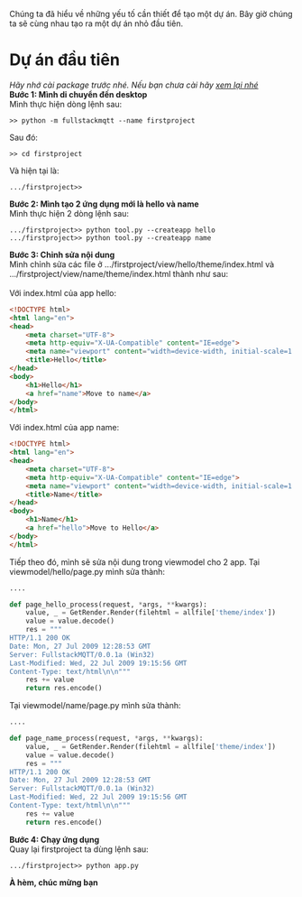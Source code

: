 Chúng ta đã hiểu về những yếu tố cần thiết để tạo một dự án. Bây giờ chúng ta sẽ cùng nhau tạo ra một dự án nhỏ đầu tiên.

# **Dự án đầu tiên**
_Hãy nhớ cài package trước nhé. Nếu bạn chưa cài hãy_ <a href="_1_Introduction_Vi_Language.md">_xem lại nhé_</a>
<br>
__Bước 1: Mình di chuyển đến desktop__<br>
Mình thực hiện dòng lệnh sau:
~~~
>> python -m fullstackmqtt --name firstproject
~~~
Sau đó:
~~~
>> cd firstproject
~~~
Và hiện tại là:
~~~
.../firstproject>>
~~~
__Bước 2: Mình tạo 2 ứng dụng mới là hello và name__<br>
Mình thực hiện 2 dòng lệnh sau:
~~~
.../firstproject>> python tool.py --createapp hello
.../firstproject>> python tool.py --createapp name
~~~
__Bước 3: Chỉnh sửa nội dung__<br>
Mình chỉnh sửa các file ở .../firstproject/view/hello/theme/index.html và .../firstproject/view/name/theme/index.html thành như sau:<br><br>
Với index.html của app hello:
~~~html
<!DOCTYPE html>
<html lang="en">
<head>
    <meta charset="UTF-8">
    <meta http-equiv="X-UA-Compatible" content="IE=edge">
    <meta name="viewport" content="width=device-width, initial-scale=1.0">
    <title>Hello</title>
</head>
<body>
    <h1>Hello</h1>
    <a href="name">Move to name</a>
</body>
</html>
~~~
Với index.html của app name:
~~~html
<!DOCTYPE html>
<html lang="en">
<head>
    <meta charset="UTF-8">
    <meta http-equiv="X-UA-Compatible" content="IE=edge">
    <meta name="viewport" content="width=device-width, initial-scale=1.0">
    <title>Name</title>
</head>
<body>
    <h1>Name</h1>
    <a href="hello">Move to Hello</a>
</body>
</html>
~~~

Tiếp theo đó, mình sẽ sửa nội dung trong viewmodel cho 2 app.
Tại viewmodel/hello/page.py mình sửa thành:
~~~python
....

def page_hello_process(request, *args, **kwargs):
	value, _ = GetRender.Render(filehtml = allfile['theme/index'])
	value = value.decode()
	res = """
HTTP/1.1 200 OK
Date: Mon, 27 Jul 2009 12:28:53 GMT
Server: FullstackMQTT/0.0.1a (Win32)
Last-Modified: Wed, 22 Jul 2009 19:15:56 GMT
Content-Type: text/html\n\n"""
	res += value
	return res.encode()
~~~
Tại viewmodel/name/page.py mình sửa thành:
~~~python
....

def page_name_process(request, *args, **kwargs):
	value, _ = GetRender.Render(filehtml = allfile['theme/index'])
	value = value.decode()
	res = """
HTTP/1.1 200 OK
Date: Mon, 27 Jul 2009 12:28:53 GMT
Server: FullstackMQTT/0.0.1a (Win32)
Last-Modified: Wed, 22 Jul 2009 19:15:56 GMT
Content-Type: text/html\n\n"""
	res += value
	return res.encode()
~~~

__Bước 4: Chạy ứng dụng__<br>
Quay lại firstproject ta dùng lệnh sau:
~~~terminal
.../firstproject>> python app.py
~~~

__À hèm, chúc mừng bạn__